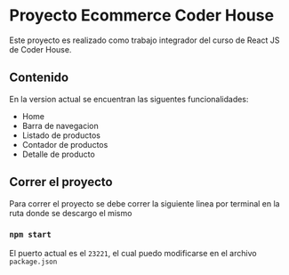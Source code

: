 # Proyecto Ecommerce Coder House

Este proyecto es realizado como trabajo integrador del curso de React JS de Coder House.

## Contenido

En la version actual se encuentran las siguentes funcionalidades:

- Home
- Barra de navegacion
- Listado de productos
- Contador de productos
- Detalle de producto

## Correr el proyecto

Para correr el proyecto se debe correr la siguiente linea por terminal en la ruta donde se descargo el mismo

### `npm start`

El puerto actual es el `23221`, el cual puedo modificarse en el archivo `package.json`
